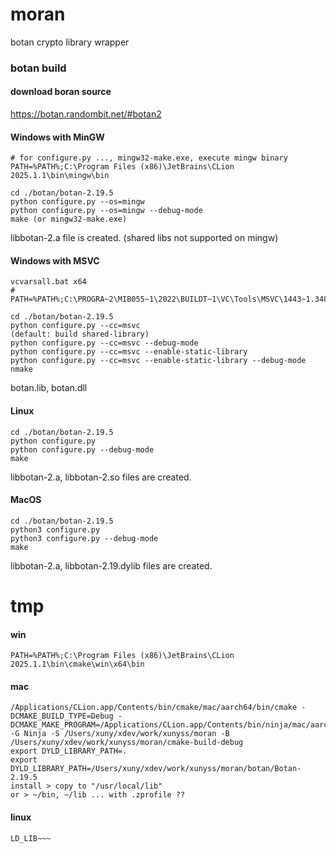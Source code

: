 # moran
botan crypto library wrapper

### botan build
#### download boran source
https://botan.randombit.net/#botan2

#### Windows with MinGW
```
# for configure.py ..., mingw32-make.exe, execute mingw binary
PATH=%PATH%;C:\Program Files (x86)\JetBrains\CLion 2025.1.1\bin\mingw\bin

cd ./botan/botan-2.19.5
python configure.py --os=mingw
python configure.py --os=mingw --debug-mode
make (or mingw32-make.exe)
```
libbotan-2.a file is created. (shared libs not supported on mingw)

#### Windows with MSVC
```
vcvarsall.bat x64
# PATH=%PATH%;C:\PROGRA~2\MIB055~1\2022\BUILDT~1\VC\Tools\MSVC\1443~1.348\bin\Hostx64\x64

cd ./botan/botan-2.19.5
python configure.py --cc=msvc                                      (default: build shared-library)
python configure.py --cc=msvc --debug-mode
python configure.py --cc=msvc --enable-static-library
python configure.py --cc=msvc --enable-static-library --debug-mode
nmake
```
botan.lib, botan.dll

#### Linux
```
cd ./botan/botan-2.19.5
python configure.py
python configure.py --debug-mode
make
```
libbotan-2.a, libbotan-2.so files are created.

#### MacOS
```
cd ./botan/botan-2.19.5
python3 configure.py
python3 configure.py --debug-mode
make
```
libbotan-2.a, libbotan-2.19.dylib files are created.

# tmp
#### win
```
PATH=%PATH%;C:\Program Files (x86)\JetBrains\CLion 2025.1.1\bin\cmake\win\x64\bin
```
#### mac
```
/Applications/CLion.app/Contents/bin/cmake/mac/aarch64/bin/cmake -DCMAKE_BUILD_TYPE=Debug -DCMAKE_MAKE_PROGRAM=/Applications/CLion.app/Contents/bin/ninja/mac/aarch64/ninja -G Ninja -S /Users/xuny/xdev/work/xunyss/moran -B /Users/xuny/xdev/work/xunyss/moran/cmake-build-debug
export DYLD_LIBRARY_PATH=.
export DYLD_LIBRARY_PATH=/Users/xuny/xdev/work/xunyss/moran/botan/Botan-2.19.5
install > copy to "/usr/local/lib"
or > ~/bin, ~/lib ... with .zprofile ??
```
#### linux
```
LD_LIB~~~
```

